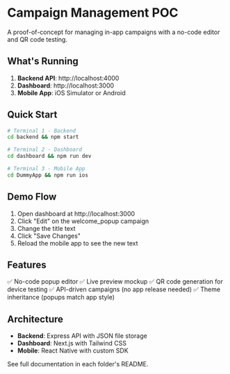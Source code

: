 # Campaign Management POC

A proof-of-concept for managing in-app campaigns with a no-code editor and QR code testing.

## What's Running

1. **Backend API**: http://localhost:4000
2. **Dashboard**: http://localhost:3000  
3. **Mobile App**: iOS Simulator or Android

## Quick Start

```bash
# Terminal 1 - Backend
cd backend && npm start

# Terminal 2 - Dashboard
cd dashboard && npm run dev

# Terminal 3 - Mobile App
cd DummyApp && npm run ios
```

## Demo Flow

1. Open dashboard at http://localhost:3000
2. Click "Edit" on the welcome_popup campaign
3. Change the title text
4. Click "Save Changes"
5. Reload the mobile app to see the new text

## Features

✅ No-code popup editor
✅ Live preview mockup
✅ QR code generation for device testing
✅ API-driven campaigns (no app release needed)
✅ Theme inheritance (popups match app style)

## Architecture

- **Backend**: Express API with JSON file storage
- **Dashboard**: Next.js with Tailwind CSS
- **Mobile**: React Native with custom SDK

See full documentation in each folder's README.

